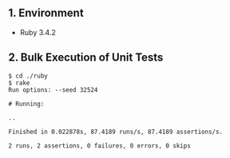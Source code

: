 ## 1. Environment

- Ruby 3.4.2

## 2. Bulk Execution of Unit Tests

```command
$ cd ./ruby
$ rake
Run options: --seed 32524

# Running:

..

Finished in 0.022878s, 87.4189 runs/s, 87.4189 assertions/s.

2 runs, 2 assertions, 0 failures, 0 errors, 0 skips
```

